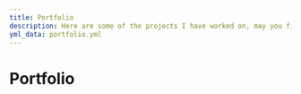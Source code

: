 ```yaml
---
title: Portfolio
description: Here are some of the projects I have worked on, may you find something you enjoy.
yml_data: portfolio.yml
---
```


# Portfolio

